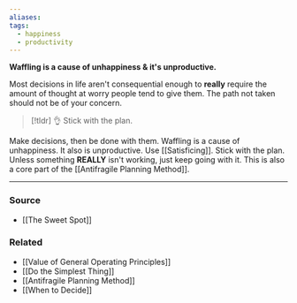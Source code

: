 ```yaml
---
aliases: 
tags:
  - happiness
  - productivity
---
```

**Waffling is a cause of unhappiness & it's unproductive.**

Most decisions in life aren't consequential enough to **really** require the amount of thought at worry people tend to give them. The path not taken should not be of your concern.

> [!tldr] 👌 Stick with the plan.

Make decisions, then be done with them. Waffling is a cause of unhappiness. It also is unproductive. Use [[Satisficing]]. Stick with the plan. Unless something **REALLY** isn't working, just keep going with it. This is also a core part of the [[Antifragile Planning Method]].

---

### Source
- [[The Sweet Spot]]

### Related
- [[Value of General Operating Principles]] 
- [[Do the Simplest Thing]] 
- [[Antifragile Planning Method]] 
- [[When to Decide]]